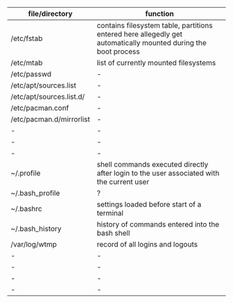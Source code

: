 | file/directory           | function                                                                                                       |
| ------------------------ | -------------------------------------------------------------------------------------------------------------- |
| /etc/fstab               | contains filesystem table, partitions entered here allegedly get automatically mounted during the boot process |
| /etc/mtab                | list of currently mounted filesystems                                                                          |
| /etc/passwd              | -                                                                                                              |
| /etc/apt/sources.list    | -                                                                                                              |
| /etc/apt/sources.list.d/ | -                                                                                                              |
| /etc/pacman.conf         | -                                                                                                              |
| /etc/pacman.d/mirrorlist | -                                                                                                              |
| -                        | -                                                                                                              |
| -                        | -                                                                                                              |
| -                        | -                                                                                                              |
| ~/.profile               | shell commands executed directly after login to the user associated with the current user                      |
| ~/.bash_profile          | ?                                                                                                              |
| ~/.bashrc                | settings loaded before start of a terminal                                                                     |
| ~/.bash_history          | history of commands entered into the bash shell                                                                |
| /var/log/wtmp            | record of all logins and logouts                                                                               |
| -                        | -                                                                                                              |
| -                        | -                                                                                                              |
| -                        | -                                                                                                              |
| -                        | -                                                                                                              |
